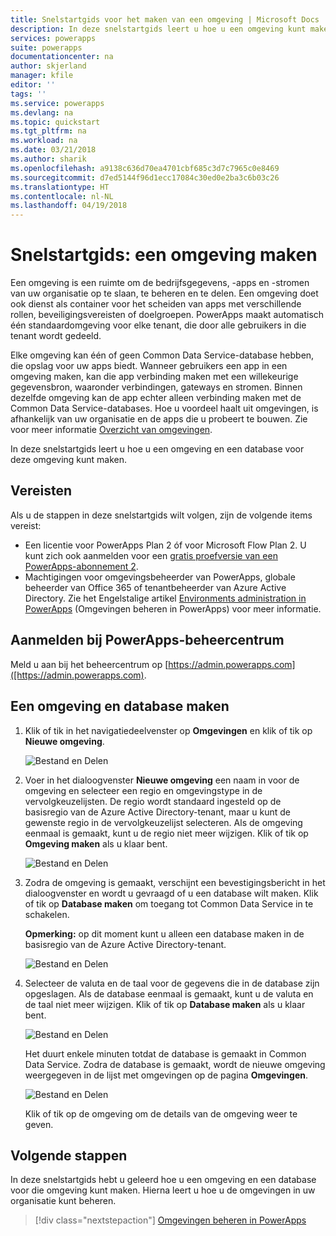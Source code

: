 ```yaml
---
title: Snelstartgids voor het maken van een omgeving | Microsoft Docs
description: In deze snelstartgids leert u hoe u een omgeving kunt maken.
services: powerapps
suite: powerapps
documentationcenter: na
author: skjerland
manager: kfile
editor: ''
tags: ''
ms.service: powerapps
ms.devlang: na
ms.topic: quickstart
ms.tgt_pltfrm: na
ms.workload: na
ms.date: 03/21/2018
ms.author: sharik
ms.openlocfilehash: a9138c636d70ea4701cbf685c3d7c7965c0e8469
ms.sourcegitcommit: d7ed5144f96d1ecc17084c30ed0e2ba3c6b03c26
ms.translationtype: HT
ms.contentlocale: nl-NL
ms.lasthandoff: 04/19/2018
---
```

# <a name="quickstart-create-an-environment"></a>Snelstartgids: een omgeving maken
Een omgeving is een ruimte om de bedrijfsgegevens, -apps en -stromen van uw organisatie op te slaan, te beheren en te delen. Een omgeving doet ook dienst als container voor het scheiden van apps met verschillende rollen, beveiligingsvereisten of doelgroepen. PowerApps maakt automatisch één standaardomgeving voor elke tenant, die door alle gebruikers in die tenant wordt gedeeld.

Elke omgeving kan één of geen Common Data Service-database hebben, die opslag voor uw apps biedt. Wanneer gebruikers een app in een omgeving maken, kan die app verbinding maken met een willekeurige gegevensbron, waaronder verbindingen, gateways en stromen. Binnen dezelfde omgeving kan de app echter alleen verbinding maken met de Common Data Service-databases. Hoe u voordeel haalt uit omgevingen, is afhankelijk van uw organisatie en de apps die u probeert te bouwen. Zie voor meer informatie [Overzicht van omgevingen](environments-overview.md).

In deze snelstartgids leert u hoe u een omgeving en een database voor deze omgeving kunt maken.

## <a name="prerequisites"></a>Vereisten
 Als u de stappen in deze snelstartgids wilt volgen, zijn de volgende items vereist:
 * Een licentie voor PowerApps Plan 2 óf voor Microsoft Flow Plan 2. U kunt zich ook aanmelden voor een [gratis proefversie van een PowerApps-abonnement 2](https://web.powerapps.com/signup?redirect=marketing&email=).
 * Machtigingen voor omgevingsbeheerder van PowerApps, globale beheerder van Office 365 of tenantbeheerder van Azure Active Directory. Zie het Engelstalige artikel [Environments administration in PowerApps](environments-administration.md) (Omgevingen beheren in PowerApps) voor meer informatie.

## <a name="sign-in-to-the-powerapps-admin-center"></a>Aanmelden bij PowerApps-beheercentrum
Meld u aan bij het beheercentrum op [https://admin.powerapps.com]([https://admin.powerapps.com).

## <a name="create-an-environment-and-database"></a>Een omgeving en database maken
1. Klik of tik in het navigatiedeelvenster op **Omgevingen** en klik of tik op **Nieuwe omgeving**.

    ![Bestand en Delen](./media/create-environment/new-environment.png)
2. Voer in het dialoogvenster **Nieuwe omgeving** een naam in voor de omgeving en selecteer een regio en omgevingstype in de vervolgkeuzelijsten. De regio wordt standaard ingesteld op de basisregio van de Azure Active Directory-tenant, maar u kunt de gewenste regio in de vervolgkeuzelijst selecteren. Als de omgeving eenmaal is gemaakt, kunt u de regio niet meer wijzigen. Klik of tik op **Omgeving maken** als u klaar bent.

    ![Bestand en Delen](./media/create-environment/new-environment-dialog.png)
3. Zodra de omgeving is gemaakt, verschijnt een bevestigingsbericht in het dialoogvenster en wordt u gevraagd of u een database wilt maken. Klik of tik op **Database maken** om toegang tot Common Data Service in te schakelen.

    **Opmerking:** op dit moment kunt u alleen een database maken in de basisregio van de Azure Active Directory-tenant.

    ![Bestand en Delen](./media/create-environment/create-database-dialog.png)
4. Selecteer de valuta en de taal voor de gegevens die in de database zijn opgeslagen. Als de database eenmaal is gemaakt, kunt u de valuta en de taal niet meer wijzigen. Klik of tik op **Database maken** als u klaar bent.

    ![Bestand en Delen](./media/create-environment/create-database-dialog2.png)

    Het duurt enkele minuten totdat de database is gemaakt in Common Data Service. Zodra de database is gemaakt, wordt de nieuwe omgeving weergegeven in de lijst met omgevingen op de pagina **Omgevingen**.

    ![Bestand en Delen](./media/create-environment/new-environment-created.png)

    Klik of tik op de omgeving om de details van de omgeving weer te geven.

## <a name="next-steps"></a>Volgende stappen
In deze snelstartgids hebt u geleerd hoe u een omgeving en een database voor die omgeving kunt maken. Hierna leert u hoe u de omgevingen in uw organisatie kunt beheren.

> [!div class="nextstepaction"]
> [Omgevingen beheren in PowerApps](environments-administration.md)
